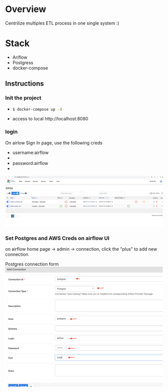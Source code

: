 # Overview
Centrilize  multiples ETL process in one single system :) 


 

# Stack
<ul>
<li>Ariflow</li>
<li>Postgress</li>
<li>docker-compose</li>
</ul>


## Instructions

### Init the project
<ul>
<li>
 
```bash
$ docker-compose up -d 
```
</li>
<li>access to local http://localhost:8080</li>
</ul>

### login 
On airlow Sign In page, use the following creds

 
<ul>
<li> username:airflow  <li>
<li>  password:airflow <li>
</ul>
 
![Alt text](/git_images/p2.png "test locally" )

### Set Postgres and AWS Creds on airflow UI
on airflow home page -> admin -> connection, click the "plus" to add new connection 
 
 Postgres connection form 
![Alt text](/git_images/p1.png "test locally" )
 
 
  
 

 






 
